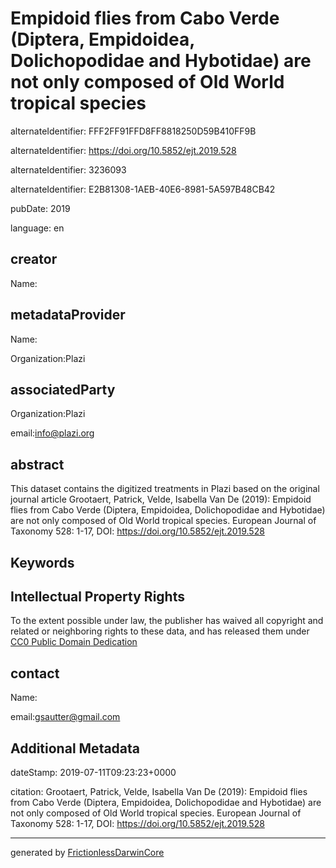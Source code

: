 # Empidoid flies from Cabo Verde (Diptera, Empidoidea, Dolichopodidae and Hybotidae) are not only composed of Old World tropical species

alternateIdentifier: FFF2FF91FFD8FF8818250D59B410FF9B

alternateIdentifier: https://doi.org/10.5852/ejt.2019.528

alternateIdentifier: 3236093

alternateIdentifier: E2B81308-1AEB-40E6-8981-5A597B48CB42

pubDate: 2019

language: en

## creator

Name:

## metadataProvider

Name:

Organization:Plazi

## associatedParty

Organization:Plazi

email:info@plazi.org

## abstract

This dataset contains the digitized treatments in Plazi based on the original journal article Grootaert, Patrick, Velde, Isabella Van De (2019): Empidoid flies from Cabo Verde (Diptera, Empidoidea, Dolichopodidae and Hybotidae) are not only composed of Old World tropical species. European Journal of Taxonomy 528: 1-17, DOI: https://doi.org/10.5852/ejt.2019.528

## Keywords

## Intellectual Property Rights

To the extent possible under law, the publisher has waived all copyright and related or neighboring rights to these data, and has released them under [CC0 Public Domain Dedication]()

## contact

Name:

email:gsautter@gmail.com

## Additional Metadata

dateStamp: 2019-07-11T09:23:23+0000

citation: Grootaert, Patrick, Velde, Isabella Van De (2019): Empidoid flies from Cabo Verde (Diptera, Empidoidea, Dolichopodidae and Hybotidae) are not only composed of Old World tropical species. European Journal of Taxonomy 528: 1-17, DOI: https://doi.org/10.5852/ejt.2019.528

---

generated by [FrictionlessDarwinCore](https://github.com/frictionlessdata/FrictionlessDarwinCore)